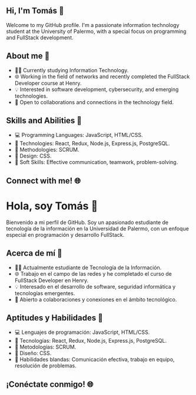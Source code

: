 ## Hi, I'm Tomás 👋

Welcome to my GitHub profile. I'm a passionate information technology student at the University of Palermo, with a special focus on programming and FullStack development.

## About me 🚀

- 👨‍💻 Currently studying Information Technology.
- 🌐 Working in the field of networks and recently completed the FullStack Developer course at Henry.
- 💡 Interested in software development, cybersecurity, and emerging technologies.
- 🤝 Open to collaborations and connections in the technology field.

  
## Skills and Abilities 🚀

- 💻 Programming Languages: JavaScript, HTML/CSS.
- 🚀 Technologies: React, Redux, Node.js, Express.js, PostgreSQL.
- 🔄 Methodologies: SCRUM.
- 🎨 Design: CSS.
- 🧠 Soft Skills: Effective communication, teamwork, problem-solving.

## Connect with me! 🌐



# Hola, soy Tomás 👋

Bienvenido a mi perfil de GitHub. Soy un apasionado estudiante de tecnología de la información en la Universidad de Palermo, con un enfoque especial en programación y 
desarrollo FullStack.

## Acerca de mí 🚀

- 👨‍💻 Actualmente estudiante de Tecnología de la Información.
- 🌐 Trabajo en el campo de las redes y he completado el curso de FullStack Developer en Henry.
- 💡 Interesado en el desarrollo de software, seguridad informática y tecnologías emergentes.
- 🤝 Abierto a colaboraciones y conexiones en el ámbito tecnológico.


## Aptitudes y Habilidades 🚀

- 💻 Lenguajes de programación: JavaScript, HTML/CSS.
- 🚀 Tecnologías: React, Redux, Node.js, Express.js, PostgreSQL.
- 🔄 Metodologías: SCRUM.
- 🎨 Diseño: CSS.
- 🧠 Habilidades blandas: Comunicación efectiva, trabajo en equipo, resolución de problemas.

## ¡Conéctate conmigo! 🌐

